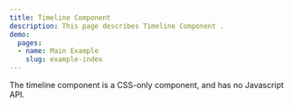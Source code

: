 ```yaml
---
title: Timeline Component
description: This page describes Timeline Component .
demo:
  pages:
  - name: Main Example
    slug: example-index
---
```


The timeline component is a CSS-only component, and has no Javascript API.
